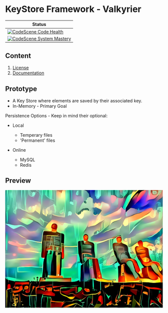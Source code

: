 # KeyStore Framework - Valkyrier
| Status                                                                                                                             | 
|------------------------------------------------------------------------------------------------------------------------------------|
| [![CodeScene Code Health](https://codescene.io/projects/27755/status-badges/code-health)](https://codescene.io/projects/27755)     |
| [![CodeScene System Mastery](https://codescene.io/projects/27755/status-badges/system-mastery)](https://codescene.io/projects/27755) |

## Content
1. [License](LICENSE.md)
2. [Documentation](docs/readme.md)


## Prototype
* A Key Store where elements are saved by their associated key.
* In-Memory - Primary Goal

Persistence Options - Keep in mind their optional:
* Local
  * Temperary files
  * 'Permanent' files

* Online
  * MySQL
  * Redis


## Preview
![preview image](preview.jpg)